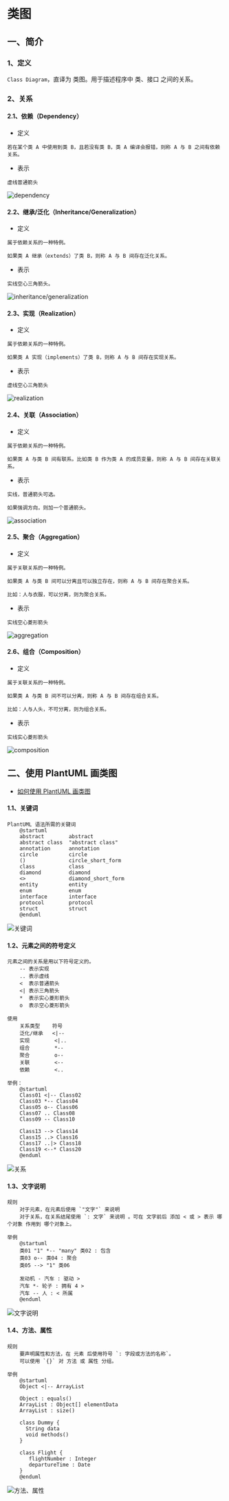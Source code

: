 # 类图

## 一、简介
### 1、定义
`Class Diagram`，直译为 类图。用于描述程序中 类、接口 之间的关系。

### 2、关系
#### 2.1、依赖（Dependency）
+ 定义
```text
若在某个类 A 中使用到类 B，且若没有类 B，类 A 编译会报错，则称 A 与 B 之间有依赖关系。
```

+ 表示
```text
虚线普通箭头
```
![dependency](img/class-diagram/dependency.png)

#### 2.2、继承/泛化（Inheritance/Generalization）
+ 定义
```text
属于依赖关系的一种特例。

如果类 A 继承（extends）了类 B，则称 A 与 B 间存在泛化关系。
```

+ 表示
```text
实线空心三角箭头。
```
![inheritance/generalization](img/class-diagram/inheritance.png)

#### 2.3、实现（Realization）
+ 定义
```text
属于依赖关系的一种特例。

如果类 A 实现（implements）了类 B，则称 A 与 B 间存在实现关系。
```

+ 表示
```text
虚线空心三角箭头
```
![realization](img/class-diagram/realization.png)

#### 2.4、关联（Association）
+ 定义
```text
属于依赖关系的一种特例。

如果类 A 与类 B 间有联系。比如类 B 作为类 A 的成员变量，则称 A 与 B 间存在关联关系。
```

+ 表示
```text
实线，普通箭头可选。

如果强调方向，则加一个普通箭头。
```
![association](img/class-diagram/association.png)

#### 2.5、聚合（Aggregation）
+ 定义
```text
属于关联关系的一种特例。

如果类 A 与类 B 间可以分离且可以独立存在，则称 A 与 B 间存在聚合关系。

比如：人与衣服，可以分离，则为聚合关系。
```

+ 表示
```text
实线空心菱形箭头
```
![aggregation](img/class-diagram/aggregation.png)

#### 2.6、组合（Composition）
+ 定义
```text
属于关联关系的一种特例。

如果类 A 与类 B 间不可以分离，则称 A 与 B 间存在组合关系。

比如：人与人头，不可分离，则为组合关系。
```

+ 表示
```text
实线实心菱形箭头
```
![composition](img/class-diagram/composition.png)

## 二、使用 PlantUML 画类图
+ [如何使用 PlantUML 画类图](https://plantuml.com/zh/class-diagram)

#### 1.1、关键词
```text
PlantUML 语法所需的关键词
    @startuml
    abstract        abstract
    abstract class  "abstract class"
    annotation      annotation
    circle          circle
    ()              circle_short_form
    class           class
    diamond         diamond
    <>              diamond_short_form
    entity          entity
    enum            enum
    interface       interface
    protocol        protocol
    struct          struct
    @enduml
```
![关键词](img/plant-uml/class-diagram/keyword.png)

#### 1.2、元素之间的符号定义
```text
元素之间的关系是用以下符号定义的。
    -- 表示实现
    .. 表示虚线
    <  表示普通箭头
    <| 表示三角箭头
    *  表示实心菱形箭头
    o  表示空心菱形箭头

使用
    关系类型    符号
    泛化/继承   <|--
    实现        <|..	
    组合        *--	
    聚合        o--
    关联        <--
    依赖        <..

举例：
    @startuml
    Class01 <|-- Class02
    Class03 *-- Class04
    Class05 o-- Class06
    Class07 .. Class08
    Class09 -- Class10
    
    Class13 --> Class14
    Class15 ..> Class16
    Class17 ..|> Class18
    Class19 <--* Class20
    @enduml
```
![关系](img/plant-uml/class-diagram/association.png)

#### 1.3、文字说明
```text
规则
    对于元素，在元素后使用 `"文字"` 来说明
    对于关系，在关系结尾使用 `: 文字` 来说明 。可在 文字前后 添加 < 或 > 表示 哪个对象 作用到 哪个对象上。

举例
    @startuml
    类01 "1" *-- "many" 类02 : 包含
    类03 o-- 类04 : 聚合
    类05 --> "1" 类06
    
    发动机 - 汽车 : 驱动 >
    汽车 *- 轮子 : 拥有 4 >
    汽车 -- 人 : < 所属
    @enduml
```
![文字说明](img/plant-uml/class-diagram/caption.png)

#### 1.4、方法、属性
```text
规则
    要声明属性和方法，在 元素 后使用符号 `: 字段或方法的名称`。
    可以使用 `{}` 对 方法 或 属性 分组。

举例
    @startuml
    Object <|-- ArrayList
    
    Object : equals()
    ArrayList : Object[] elementData
    ArrayList : size()
    
    class Dummy {
      String data
      void methods()
    }
    
    class Flight {
       flightNumber : Integer
       departureTime : Date
    }
    @enduml
```
![方法、属性](img/plant-uml/class-diagram/method.png)